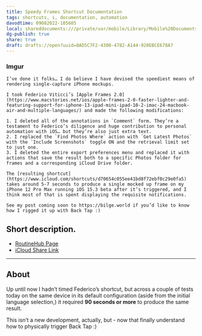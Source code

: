 ```yaml
---
title: Speedy Frames Shortcut Documentation
tags: shortcuts, i, documentation, automation
davodtime: 09082022-105605
local: shareddocuments:///private/var/mobile/Library/Mobile%20Documents/iCloud~md~obsidian/Documents/OBSHIDDIAN/drafts/8AD5C7F2-4300-4782-A144-920EBCE678A7.md
dg-publish: true
share: true
draft: drafts://open?uuid=8AD5C7F2-4300-4782-A144-920EBCE678A7
---
```


### Imgur

```
I’ve done it folks… I do believe I have devised the speediest means of rendering single-capture iPhone mockups.

I took Federico Viticci’s [Apple Frames 2.0](https://www.macstories.net/ios/apple-frames-2-0-faster-lighter-and-featuring-support-for-iphone-13-ipad-mini-ipad-10-2-imac-24-macbook-air-and-multiple-languages/) and made the following modifications:

1. I deleted all of the annotations in `Comment` form. They’re a testament to Federico’s diligence and huge contribution to personal automation with iOS… but they’re also just extra text.
2. I replaced the `Find Photos Where` action with `Get Latest Photos` with the `Include Screenshots` toggle ON and the retrieval limit set to just one. 
3. I deleted the entire export preferences menu and replaced it with actions that save the result both to a specific Photos folder for frames and a corresponding iCloud Drive folder.

The [resulting shortcut](https://www.icloud.com/shortcuts/d70654c055ee41bd8f72ebf0c29e0fa5) takes around 5-7 seconds to produce a single mocked up frame on my iPhone 12 Pro Max running iOS 15.3 beta after it’s triggered, and I think most of that is spent displaying the requisite notifications. 

See my post coming soon to https://bilge.world if you’d like to know how I rigged it up with Back Tap :)
```

## Short description.

- [RoutineHub Page](https://routinehub.co/shortcut/8994/)
- [iCloud Share Link](https://www.icloud.com/shortcuts/4fdcc3607df54d86abac85214b10acdc)

---

## About

Up until now I hadn’t timed Federico’s shortcut, but across a couple of tests today on the same device in its default configuration (aside from the initial language selection,) it required **90 seconds or more** to produce the same result.

This isn’t a new development, actually, but - now that finally understand how to physically trigger Back Tap :)